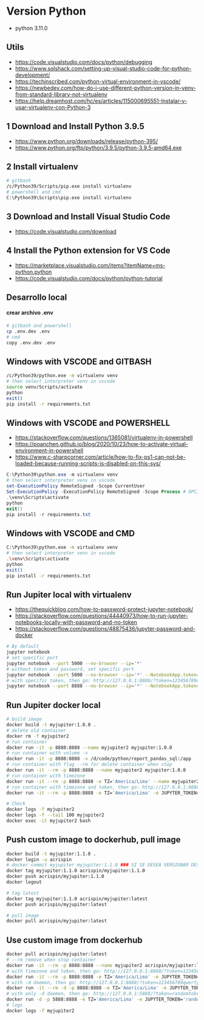 
# Version Python
* python 3.11.0

## Utils
* https://code.visualstudio.com/docs/python/debugging
* https://www.sqlshack.com/setting-up-visual-studio-code-for-python-development/
* https://techinscribed.com/python-virtual-environment-in-vscode/
* https://newbedev.com/how-do-i-use-different-python-version-in-venv-from-standard-library-not-virtualenv
* https://help.dreamhost.com/hc/es/articles/115000695551-Instalar-y-usar-virtualenv-con-Python-3

## 1 Download and Install Python 3.9.5
* https://www.python.org/downloads/release/python-395/
* https://www.python.org/ftp/python/3.9.5/python-3.9.5-amd64.exe

## 2 Install virtualenv
```sh
# gitbash
/c/Python39/Scripts/pip.exe install virtualenv
# powershell and cmd
C:\Python39\Scripts\pip.exe install virtualenv
```

## 3 Download and Install Visual Studio Code
* https://code.visualstudio.com/download

## 4 Install the Python extension for VS Code
* https://marketplace.visualstudio.com/items?itemName=ms-python.python
* https://code.visualstudio.com/docs/python/python-tutorial


## Desarrollo local
#### crear archivo **.env**
```sh
# gitbash and powershell
cp .env.dev .env
# cmd
copy .env.dev .env
```

## Windows with VSCODE and GITBASH
```sh
/c/Python39/python.exe -m virtualenv venv
# then select interpreter venv in vscode
source venv/Scripts/activate
python
exit()
pip install -r requirements.txt
```

## Windows with VSCODE and POWERSHELL
* https://stackoverflow.com/questions/1365081/virtualenv-in-powershell
* https://poanchen.github.io/blog/2020/10/23/how-to-activate-virtual-environment-in-powershell
* https://www.c-sharpcorner.com/article/how-to-fix-ps1-can-not-be-loaded-because-running-scripts-is-disabled-on-this-sys/
```powershell
C:\Python39\python.exe -m virtualenv venv
# then select interpreter venv in vscode
set-ExecutionPolicy RemoteSigned -Scope CurrentUser
Set-ExecutionPolicy -ExecutionPolicy RemoteSigned -Scope Process # OPCIONAL
.\venv\Scripts\activate
python
exit()
pip install -r requirements.txt
```

## Windows with VSCODE and CMD
```sh
C:\Python39\python.exe -m virtualenv venv
# then select interpreter venv in vscode
.\venv\Scripts\activate
python
exit()
pip install -r requirements.txt
```

## Run Jupiter local with virtualenv
* https://thequickblog.com/how-to-password-protect-jupyter-notebook/
* https://stackoverflow.com/questions/44440973/how-to-run-jupyter-notebooks-locally-with-password-and-no-token
* https://stackoverflow.com/questions/48875436/jupyter-password-and-docker
```sh
# By default
jupyter notebook
# set specific port
jupyter notebook --port 5000 --no-browser --ip='*'
# without token and password, set specific port
jupyter notebook --port 5000 --no-browser --ip='*' --NotebookApp.token='' --NotebookApp.password=''
# with specific token, then go: http://127.0.0.1:8888/?token=123456789qwerty
jupyter notebook --port 8888 --no-browser --ip='*' --NotebookApp.token='123456789qwerty'
```

## Run Jupiter docker local
```sh
# build image
docker build -t myjupiter:1.0.0 .
# delete old container
docker rm -f myjupiter2
# run container
docker run -it -p 8888:8888 --name myjupiter2 myjupiter:1.0.0
# run container with volume -v
docker run -it -p 8888:8888 -v /d/code/python/report_pandas_sql:/app  --name myjupiter2 myjupiter:1.0.0  
# run container with flag --rm for delete container when stop
docker run -it --rm -p 8888:8888 --name myjupiter2 myjupiter:1.0.0
# run container with timezone
docker run -it --rm -p 8888:8888 -e TZ='America/Lima' --name myjupiter2 myjupiter:1.0.0
# run container with timezone and token, then go: http://127.0.0.1:8888/?token=123456789qwerty
docker run -it --rm -p 8888:8888 -e TZ='America/Lima' -e JUPYTER_TOKEN='123456789qwerty' --name myjupiter2 myjupiter:1.0.0

# Check
docker logs -f myjupiter2
docker logs -f --tail 100 myjupiter2
docker exec -it myjupiter2 bash
```

## Push custom image to dockerhub, pull image
```sh
docker build -t myjupiter:1.1.0 .
docker login -u acrispin
# docker commit myjupiter myjupiter:1.1.0 ### SI SE DESEA VERSIONAR DESDE EL CONTENEDOR myjupiter CON CAMBIOS
docker tag myjupiter:1.1.0 acrispin/myjupiter:1.1.0
docker push acrispin/myjupiter:1.1.0
docker logout

# tag latest
docker tag myjupiter:1.1.0 acrispin/myjupiter:latest
docker push acrispin/myjupiter:latest

# pull image
docker pull acrispin/myjupiter:latest
```

## Use custom image from dockerhub
```sh
docker pull acrispin/myjupiter:latest
# --rm remove when stop container
docker run -it --rm -p 8888:8888 --name myjupiter2 acrispin/myjupiter:latest
# with timezone and token, then go: http://127.0.0.1:8888/?token=123456789qwerty
docker run -it --rm -p 8888:8888 -e TZ='America/Lima' -e JUPYTER_TOKEN='123456789qwerty' --name myjupiter2 acrispin/myjupiter:latest
# with -d daemon, then go: http://127.0.0.1:8888/?token=123456789qwerty
docker run -it --rm -d -p 8888:8888 -e TZ='America/Lima' -e JUPYTER_TOKEN='123456789qwerty' --name myjupiter2 acrispin/myjupiter:latest
# with only -d daemon, then go: http://127.0.0.1:5888/?token=randomtoken
docker run -d -p 5888:8888 -e TZ='America/Lima' -e JUPYTER_TOKEN='randomtoken' --name myjupiter2 acrispin/myjupiter:latest
# logs
docker logs -f myjupiter2
```
